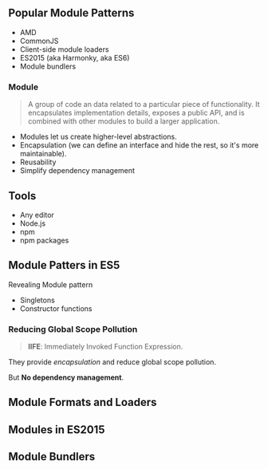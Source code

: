 ## Popular Module Patterns

- AMD
- CommonJS
- Client-side module loaders
- ES2015 (aka Harmonky, aka ES6)
- Module bundlers

### Module

> A group of code an data related to a particular piece of functionality. It encapsulates implementation details, exposes a public API, and is combined with other modules to build a larger application.

- Modules let us create higher-level abstractions.
- Encapsulation (we can define an interface and hide the rest, so it's more maintainable).
- Reusability
- Simplify dependency management

## Tools

- Any editor
- Node.js
- npm
- npm packages

## Module Patters in ES5

Revealing Module pattern

- Singletons
- Constructor functions

### Reducing Global Scope Pollution

> **IIFE**: Immediately Invoked Function Expression.

They provide *encapsulation* and reduce global scope pollution.

But **No dependency management**. 

## Module Formats and Loaders


## Modules in ES2015


## Module Bundlers

